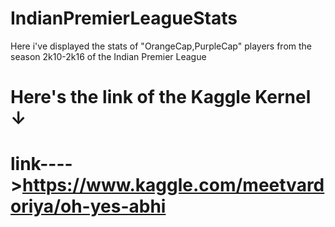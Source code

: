 # IndianPremierLeagueStats
Here i've displayed the stats of "OrangeCap,PurpleCap" players from the season 2k10-2k16 of the Indian Premier League

Here's the link of the Kaggle Kernel ↓
=================================================
link---->https://www.kaggle.com/meetvardoriya/oh-yes-abhi
=================================================
